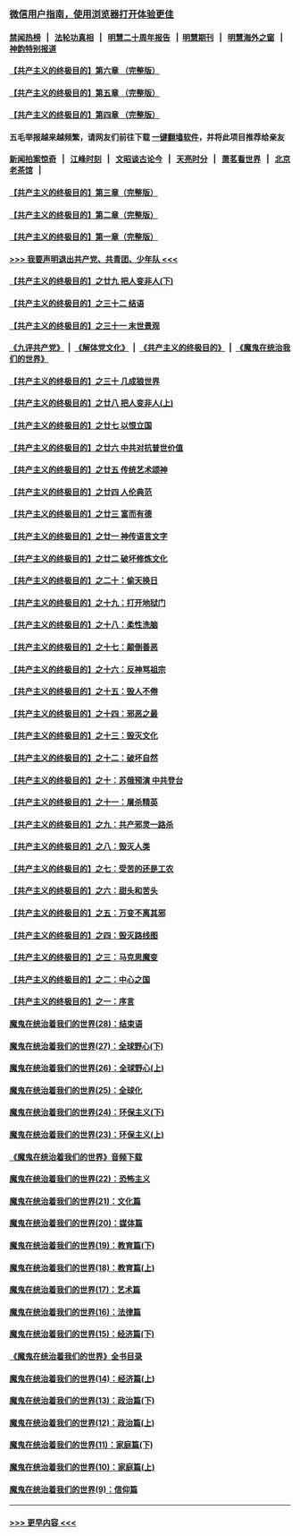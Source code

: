 ### [微信用户指南，使用浏览器打开体验更佳](https://github.com/gfw-breaker/banned-news1/blob/master/indexes/wechat-guide.md?t=0)
#### [禁闻热榜](热点新闻.md?t=0)  &nbsp;&nbsp;|&nbsp;&nbsp; [法轮功真相](https://github.com/gfw-breaker/truth/blob/master/README.md?t=0) &nbsp;&nbsp;|&nbsp;&nbsp; [明慧二十周年报告](https://github.com/gfw-breaker/mh-reports/blob/master/README.md?t=0) &nbsp;&nbsp;|&nbsp;&nbsp;[明慧期刊](https://github.com/gfw-breaker/mh-qikan) &nbsp;&nbsp;|&nbsp;&nbsp; [明慧海外之窗](https://github.com/gfw-breaker/mh-news/blob/master/README.md?t=0) &nbsp;&nbsp;|&nbsp;&nbsp; [神韵特别报道](https://github.com/gfw-breaker/mh-news/blob/master/shenyun.md?t=0)
#### [【共产主义的终极目的】第六章 （完整版）](../pages/nsc422/n11428913.md?t=02052055) 
#### [【共产主义的终极目的】第五章 （完整版）](../pages/nsc422/n11428912.md?t=02052055) 
#### [【共产主义的终极目的】第四章 （完整版）](../pages/nsc422/n11428907.md?t=02052055) 
#### 五毛举报越来越频繁，请网友们前往下载 [一键翻墙软件](https://github.com/gfw-breaker/ssr-accounts)，并将此项目推荐给亲友
#### [新闻拍案惊奇](https://github.com/gfw-breaker/banned-news1/blob/master/pages/link4.md) &nbsp;&nbsp;|&nbsp;&nbsp; [江峰时刻](https://github.com/gfw-breaker/banned-news1/blob/master/pages/link4.md) &nbsp;&nbsp;|&nbsp;&nbsp; [文昭谈古论今](https://github.com/gfw-breaker/banned-news1/blob/master/pages/link4.md) &nbsp;&nbsp;|&nbsp;&nbsp; [天亮时分](https://github.com/gfw-breaker/banned-news1/blob/master/pages/link4.md) &nbsp;&nbsp;|&nbsp;&nbsp; [萧茗看世界](https://github.com/gfw-breaker/banned-news1/blob/master/pages/link4.md) &nbsp;&nbsp;|&nbsp;&nbsp; [北京老茶馆](https://github.com/gfw-breaker/banned-news1/blob/master/pages/link4.md) &nbsp;&nbsp;|&nbsp;&nbsp; 
#### [【共产主义的终极目的】第三章（完整版）](../pages/nsc422/n11428848.md?t=02052055) 
#### [【共产主义的终极目的】第二章（完整版）](../pages/nsc422/n11428831.md?t=02052055) 
#### [【共产主义的终极目的】第一章（完整版）](../pages/nsc422/n11417651.md?t=02052055) 
#### [>>> 我要声明退出共产党、共青团、少年队 <<<](https://github.com/begood0513/goodnews/blob/master/quit/letter.md) 
#### [【共产主义的终极目的】之廿九 把人变非人(下)](../pages/nsc422/n11344140.md?t=02052055) 
#### [【共产主义的终极目的】之三十二 结语](../pages/nsc422/n11360535.md?t=02052055) 
#### [【共产主义的终极目的】之三十一 末世景观](../pages/nsc422/n11351129.md?t=02052055) 
#### [《九评共产党》](https://github.com/begood0513/9ping.md/blob/master/README.md) &nbsp;|&nbsp; [《解体党文化》](../../../../jtdwh.md/blob/master/README.md)  &nbsp;|&nbsp; [《共产主义的终极目的》](../../../../gczydzjmd.md/blob/master/README.md) &nbsp;|&nbsp; [《魔鬼在统治我们的世界》](../../../../mgztzwmdsj.md/blob/master/README.md) 
#### [【共产主义的终极目的】之三十 几成狼世界](../pages/nsc422/n11348280.md?t=02052055) 
#### [【共产主义的终极目的】之廿八 把人变非人(上)](../pages/nsc422/n11340492.md?t=02052055) 
#### [【共产主义的终极目的】之廿七 以恨立国](../pages/nsc422/n11336944.md?t=02052055) 
#### [【共产主义的终极目的】之廿六 中共对抗普世价值](../pages/nsc422/n11324785.md?t=02052055) 
#### [【共产主义的终极目的】之廿五 传统艺术颂神](../pages/nsc422/n11296396.md?t=02052055) 
#### [【共产主义的终极目的】之廿四 人伦典范](../pages/nsc422/n11296397.md?t=02052055) 
#### [【共产主义的终极目的】之廿三 富而有德](../pages/nsc422/n11283598.md?t=02052055) 
#### [【共产主义的终极目的】之廿一 神传语言文字](../pages/nsc422/n11263265.md?t=02052055) 
#### [【共产主义的终极目的】之廿二 破坏修炼文化](../pages/nsc422/n11245728.md?t=02052055) 
#### [【共产主义的终极目的】之二十：偷天换日](../pages/nsc422/n11238846.md?t=02052055) 
#### [【共产主义的终极目的】之十九：打开地狱门](../pages/nsc422/n11206376.md?t=02052055) 
#### [【共产主义的终极目的】之十八：柔性洗脑](../pages/nsc422/n11199994.md?t=02052055) 
#### [【共产主义的终极目的】之十七：颠倒善恶](../pages/nsc422/n11179782.md?t=02052055) 
#### [【共产主义的终极目的】之十六：反神骂祖宗](../pages/nsc422/n11166798.md?t=02052055) 
#### [【共产主义的终极目的】之十五：毁人不倦](../pages/nsc422/n11166792.md?t=02052055) 
#### [【共产主义的终极目的】之十四：邪恶之最](../pages/nsc422/n11150249.md?t=02052055) 
#### [【共产主义的终极目的】之十三：毁灭文化](../pages/nsc422/n11135227.md?t=02052055) 
#### [【共产主义的终极目的】之十二：破坏自然](../pages/nsc422/n11135214.md?t=02052055) 
#### [【共产主义的终极目的】之十：苏俄预演 中共登台](../pages/nsc422/n11118424.md?t=02052055) 
#### [【共产主义的终极目的】之十一：屠杀精英](../pages/nsc422/n11118442.md?t=02052055) 
#### [【共产主义的终极目的】之九：共产邪灵一路杀](../pages/nsc422/n11114139.md?t=02052055) 
#### [【共产主义的终极目的】之八：毁灭人类](../pages/nsc422/n11108503.md?t=02052055) 
#### [【共产主义的终极目的】之七：受苦的还是工农](../pages/nsc422/n11101809.md?t=02052055) 
#### [【共产主义的终极目的】之六：甜头和苦头](../pages/nsc422/n11096971.md?t=02052055) 
#### [【共产主义的终极目的】之五：万变不离其邪](../pages/nsc422/n11091285.md?t=02052055) 
#### [【共产主义的终极目的】之四：毁灭路线图](../pages/nsc422/n11086284.md?t=02052055) 
#### [【共产主义的终极目的】之三：马克思魔变](../pages/nsc422/n11061941.md?t=02052055) 
#### [【共产主义的终极目的】之二：中心之国](../pages/nsc422/n11047728.md?t=02052055) 
#### [【共产主义的终极目的】之一：序言](../pages/nsc422/n11086077.md?t=02052055) 
#### [魔鬼在统治着我们的世界(28)：结束语](../pages/nsc422/n10936246.md?t=02052055) 
#### [魔鬼在统治着我们的世界(27)：全球野心(下)](../pages/nsc422/n10928319.md?t=02052055) 
#### [魔鬼在统治着我们的世界(26)：全球野心(上)](../pages/nsc422/n10900318.md?t=02052055) 
#### [魔鬼在统治着我们的世界(25)：全球化](../pages/nsc422/n10788205.md?t=02052055) 
#### [魔鬼在统治着我们的世界(24)：环保主义(下)](../pages/nsc422/n10695307.md?t=02052055) 
#### [魔鬼在统治着我们的世界(23)：环保主义(上)](../pages/nsc422/n10688613.md?t=02052055) 
#### [《魔鬼在统治着我们的世界》音频下载](../pages/nsc422/n10635553.md?t=02052055) 
#### [魔鬼在统治着我们的世界(22)：恐怖主义](../pages/nsc422/n10614727.md?t=02052055) 
#### [魔鬼在统治着我们的世界(21)：文化篇](../pages/nsc422/n10597706.md?t=02052055) 
#### [魔鬼在统治着我们的世界(20)：媒体篇](../pages/nsc422/n10586579.md?t=02052055) 
#### [魔鬼在统治着我们的世界(19)：教育篇(下)](../pages/nsc422/n10564808.md?t=02052055) 
#### [魔鬼在统治着我们的世界(18)：教育篇(上)](../pages/nsc422/n10526970.md?t=02052055) 
#### [魔鬼在统治着我们的世界(17)：艺术篇](../pages/nsc422/n10499093.md?t=02052055) 
#### [魔鬼在统治着我们的世界(16)：法律篇](../pages/nsc422/n10485969.md?t=02052055) 
#### [魔鬼在统治着我们的世界(15)：经济篇(下)](../pages/nsc422/n10469975.md?t=02052055) 
#### [《魔鬼在统治着我们的世界》全书目录](../pages/nsc422/n10464261.md?t=02052055) 
#### [魔鬼在统治着我们的世界(14)：经济篇(上)](../pages/nsc422/n10457370.md?t=02052055) 
#### [魔鬼在统治着我们的世界(13)：政治篇(下)](../pages/nsc422/n10448270.md?t=02052055) 
#### [魔鬼在统治着我们的世界(12)：政治篇(上)](../pages/nsc422/n10444576.md?t=02052055) 
#### [魔鬼在统治着我们的世界(11)：家庭篇(下)](../pages/nsc422/n10440961.md?t=02052055) 
#### [魔鬼在统治着我们的世界(10)：家庭篇(上)](../pages/nsc422/n10435448.md?t=02052055) 
#### [魔鬼在统治着我们的世界(9)：信仰篇](../pages/nsc422/n10432159.md?t=02052055) 

----
#### [ >>> 更早内容 <<< ](../indexes/nsc422-earlier.md)
